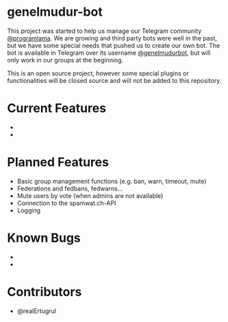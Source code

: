 # genelmudur-bot
This project was started to help us manage our Telegram community [@programlama](http://t.me/programlama). We are growing and third party bots were well in the past, but we have some special needs that pushed us to create our own bot. The bot is available in Telegram over its username [@genelmudurbot](http://t.me/genelmudurbot), but will only work in our groups at the beginning. 

This is an open source project, however some special plugins or functionalities will be closed source and will not be added to this repository. 

# Current Features
- 
-

# Planned Features
- Basic group management functions (e.g. ban, warn, timeout, mute) 
- Federations and fedbans, fedwarns...
- Mute users by vote (when admins are not available) 
- Connection to the spamwat.ch-API
- Logging

# Known Bugs
-
-

# Contributors
- @realErtugrul
